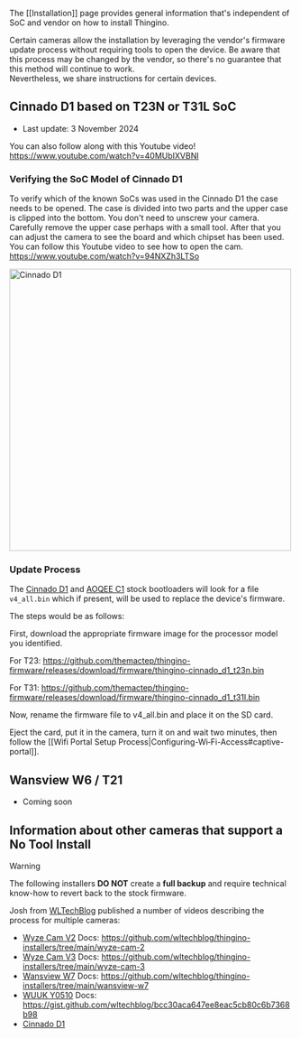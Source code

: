 The [[Installation]] page provides general information that's independent of SoC and vendor on how to install Thingino.

Certain cameras allow the installation by leveraging the vendor's firmware update process without requiring tools to open the device.
Be aware that this process may be changed by the vendor, so there's no guarantee that this method will continue to work.  
Nevertheless, we share instructions for certain devices.

## Cinnado D1 based on T23N or T31L SoC

- Last update: 3 November 2024

You can also follow along with this Youtube video! https://www.youtube.com/watch?v=40MUbIXVBNI


### Verifying the SoC Model of Cinnado D1

To verify which of the known SoCs was used in the Cinnado D1 the case needs to be opened. The case is divided into two parts and the upper case is clipped into the bottom. You don't need to unscrew your camera. Carefully remove the upper case perhaps with a small tool. After that you can adjust the camera to see the board and which chipset has been used. You can follow this Youtube video to see how to open the cam. https://www.youtube.com/watch?v=94NXZh3LTSo

<img src="https://github.com/user-attachments/assets/80766e30-c062-45f7-96e8-506066560639" alt="Cinnado D1" width="500">


### Update Process

The [Cinnado D1](https://www.cinnado.com/D1) and [AOQEE C1](https://www.aoqee.com/C11pack) stock bootloaders will look for a file `v4_all.bin` which if present, will be used to replace the device's firmware.

The steps would be as follows:

First, download the appropriate firmware image for the processor model you identified.

For T23: https://github.com/themactep/thingino-firmware/releases/download/firmware/thingino-cinnado_d1_t23n.bin

For T31: https://github.com/themactep/thingino-firmware/releases/download/firmware/thingino-cinnado_d1_t31l.bin

Now, rename the firmware file to v4_all.bin and place it on the SD card.

Eject the card, put it in the camera, turn it on and wait two minutes, then follow the [[Wifi Portal Setup Process|Configuring-Wi‐Fi-Access#captive-portal]].

## Wansview W6 / T21
- Coming soon

## Information about other cameras that support a No Tool Install

> [!WARNING]  
> The following installers **DO NOT** create a **full backup** and require technical know-how to revert back to the stock firmware.

Josh from [WLTechBlog](https://www.youtube.com/@wltechblog) published a number of videos describing the process for multiple cameras:

- [Wyze Cam V2](https://www.youtube.com/watch?v=1pSx_jaXfoE) Docs: https://github.com/wltechblog/thingino-installers/tree/main/wyze-cam-2
- [Wyze Cam V3](https://www.youtube.com/watch?v=SX637mrp0R0) Docs: https://github.com/wltechblog/thingino-installers/tree/main/wyze-cam-3
- [Wansview W7](https://www.youtube.com/watch?v=jCRiIljSWlw) Docs: https://github.com/wltechblog/thingino-installers/tree/main/wansview-w7
- [WUUK Y0510](https://www.youtube.com/watch?v=PhXbeY-PBgg) Docs: https://gist.github.com/wltechblog/bcc30aca647ee8eac5cb80c6b7368b98
- [Cinnado D1](https://www.youtube.com/watch?v=40MUbIXVBNI)